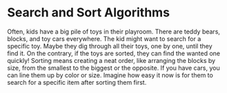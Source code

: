 # Search and Sort Algorithms

Often, kids have a big pile of toys in their playroom. There are teddy bears, blocks, and toy cars everywhere. The kid might want to search for a specific toy. Maybe they dig through all their toys, one by one, until they find it. On the contrary, if the toys are sorted, they can find the wanted one quickly!
Sorting means creating a neat order, like arranging the blocks by size, from the smallest to the biggest or the opposite. If you have cars, you can line them up by color or size. Imagine how easy it now is for them to search for a specific item after sorting them first.

